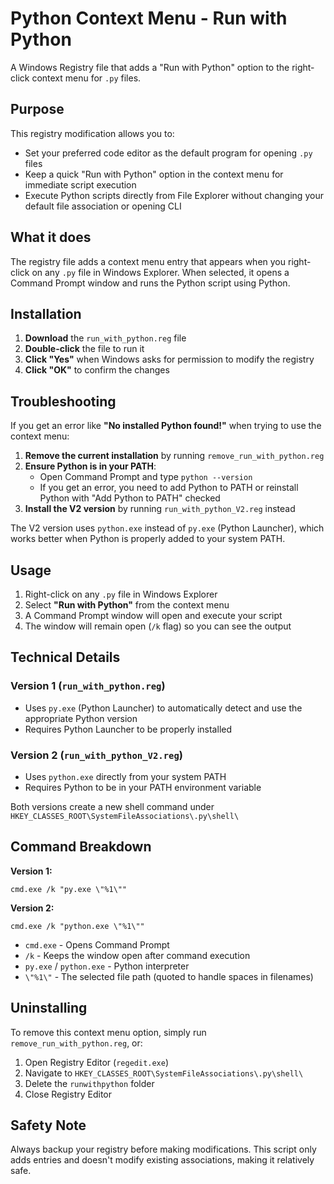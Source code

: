 # Python Context Menu - Run with Python

A Windows Registry file that adds a "Run with Python" option to the right-click context menu for `.py` files.

## Purpose

This registry modification allows you to:

-   Set your preferred code editor as the default program for opening `.py` files
-   Keep a quick "Run with Python" option in the context menu for immediate script execution
-   Execute Python scripts directly from File Explorer without changing your default file association or opening CLI

## What it does

The registry file adds a context menu entry that appears when you right-click on any `.py` file in Windows Explorer. When selected, it opens a Command Prompt window and runs the Python script using Python.

## Installation

1. **Download** the `run_with_python.reg` file
2. **Double-click** the file to run it
3. **Click "Yes"** when Windows asks for permission to modify the registry
4. **Click "OK"** to confirm the changes

## Troubleshooting

If you get an error like **"No installed Python found!"** when trying to use the context menu:

1. **Remove the current installation** by running `remove_run_with_python.reg`
2. **Ensure Python is in your PATH**:
    - Open Command Prompt and type `python --version`
    - If you get an error, you need to add Python to PATH or reinstall Python with "Add Python to PATH" checked
3. **Install the V2 version** by running `run_with_python_V2.reg` instead

The V2 version uses `python.exe` instead of `py.exe` (Python Launcher), which works better when Python is properly added to your system PATH.

## Usage

1. Right-click on any `.py` file in Windows Explorer
2. Select **"Run with Python"** from the context menu
3. A Command Prompt window will open and execute your script
4. The window will remain open (`/k` flag) so you can see the output

## Technical Details

### Version 1 (`run_with_python.reg`)

-   Uses `py.exe` (Python Launcher) to automatically detect and use the appropriate Python version
-   Requires Python Launcher to be properly installed

### Version 2 (`run_with_python_V2.reg`)

-   Uses `python.exe` directly from your system PATH
-   Requires Python to be in your PATH environment variable

Both versions create a new shell command under `HKEY_CLASSES_ROOT\SystemFileAssociations\.py\shell\`

## Command Breakdown

**Version 1:**

```
cmd.exe /k "py.exe \"%1\""
```

**Version 2:**

```
cmd.exe /k "python.exe \"%1\""
```

-   `cmd.exe` - Opens Command Prompt
-   `/k` - Keeps the window open after command execution
-   `py.exe` / `python.exe` - Python interpreter
-   `\"%1\"` - The selected file path (quoted to handle spaces in filenames)

## Uninstalling

To remove this context menu option, simply run `remove_run_with_python.reg`, or:

1. Open Registry Editor (`regedit.exe`)
2. Navigate to `HKEY_CLASSES_ROOT\SystemFileAssociations\.py\shell\`
3. Delete the `runwithpython` folder
4. Close Registry Editor

## Safety Note

Always backup your registry before making modifications. This script only adds entries and doesn't modify existing associations, making it relatively safe.
